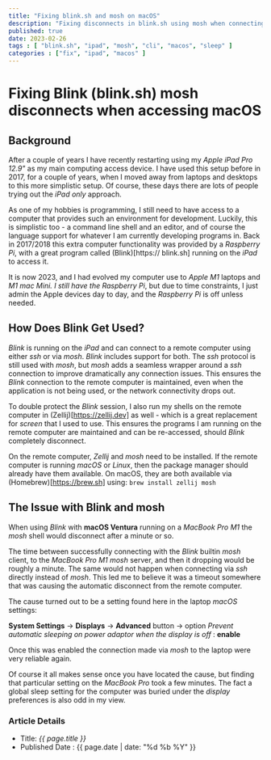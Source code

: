 ```yaml
---
title: "Fixing blink.sh and mosh on macOS"
description: "Fixing disconnects in blink.sh using mosh when connecting to macOS" 
published: true
date: 2023-02-26
tags : [ "blink.sh", "ipad", "mosh", "cli", "macos", "sleep" ]
categories : ["fix", "ipad", "macos" ]
---
```


# Fixing Blink (blink.sh) mosh disconnects when accessing macOS 

## Background

After a couple of years I have recently restarting using my *Apple iPad Pro
12.9"* as my main computing  access device. I have used this setup before in
2017, for a couple of years, when I moved away from  laptops and desktops to
this more simplistic setup. Of course, these days there are lots of people
trying out the *iPad only* approach.

As one of my hobbies is programming, I still need to have access to a computer
that provides such an  environment for development. Luckily, this is simplistic
too - a command line shell and an editor, and of course the  language support
for whatever I am currently developing programs in. Back in 2017/2018 this
extra computer functionality was provided by a  *Raspberry Pi*, with a great
program called (Blink)[https:// blink.sh] running on the *iPad* to access it.

It is now 2023, and I had evolved my computer use to *Apple M1* laptops and
**M1 mac Mini*. I still have the  Raspberry Pi*, but due to time constraints,
I just admin the Apple devices day to day, and the *Raspberry Pi* is off unless
needed.

## How Does Blink Get Used?

*Blink* is running on the *iPad* and can connect to a remote computer using
either *ssh* or  via *mosh*. *Blink* includes support for both. The *ssh*
protocol is still used with *mosh*, but *mosh* adds a seamless wrapper  around
a *ssh* connection to improve dramatically any connection issues. This ensures
the  *Blink* connection to the remote computer is maintained, even when the
application is not being used, or the network connectivity drops out.

To double protect the *Blink* session, I also run my shells on the remote
computer in (Zellij)[https://zellij.dev] as well - which is a great replacement
for *screen* that I used to use. This ensures the programs I am running on
the remote computer  are maintained and can be re-accessed, should *Blink*
completely disconnect.

On the remote computer, *Zellij* and *mosh* need to be installed. If the remote
computer is running *macOS* or *Linux*, then the package manager should already
have them available. On macOS, they are both available  via (Homebrew)[https://brew.sh] 
using: `brew install zellij mosh`


## The Issue with Blink and mosh

When using *Blink* with **macOS Ventura** running on a *MacBook Pro M1* the
*mosh* shell would disconnect after a minute or so.

The time between successfully connecting with the *Blink* builtin *mosh*
client, to the *MacBook Pro M1* *mosh* server, and then it dropping would be
roughly a minute. The same would not happen when connecting via *ssh* directly
instead of *mosh*. This led me to believe it was a timeout somewhere that was
causing the automatic disconnect from the remote computer.

The cause turned out to be a setting found here in the laptop *macOS* settings:

**System Settings** -> **Displays** -> **Advanced** button -> option *Prevent automatic sleeping on power adaptor when the display is off* : **enable**

Once this was enabled the connection made via *mosh* to the laptop were very 
reliable again.

Of course it all makes sense once you have located the cause, but finding that
particular setting on the *MacBook Pro* took a few minutes. The fact a global
sleep setting for the computer was buried under the *display* preferences is
also odd in my view.

### Article Details

- Title: _{{ page.title }}_
- Published Date : {{ page.date | date: "%d %b %Y" }}
